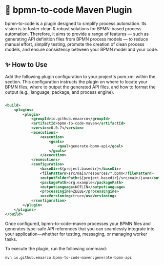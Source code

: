# 🚀 bpmn-to-code Maven Plugin

bpmn-to-code is a plugin designed to simplify process automation.
Its vision is to foster clean & robust solutions for BPMN-based process automation.
Therefore, it aims to provide a range of features —
such as generating API definition files from BPMN process models —
to reduce manual effort, simplify testing,
promote the creation of clean process models,
and ensure consistency between your BPMN model and your code.

## ✨ How to Use

Add the following plugin configuration to your project's pom.xml within the <build> section.
This configuration instructs the plugin on where to locate your BPMN files,
where to output the generated API files, and how to format the output
(e.g., language, package, and process engine).

```xml

<build>
    <plugins>
        <plugin>
            <groupId>io.github.emaarco</groupId>
            <artifactId>bpmn-to-code-maven</artifactId>
            <version>0.0.7</version>
            <executions>
                <execution>
                    <goals>
                        <goal>generate-bpmn-api</goal>
                    </goals>
                </execution>
            </executions>
            <configuration>
                <baseDir>${project.basedir}</baseDir>
                <filePattern>src/main/resources/*.bpmn</filePattern>
                <outputFolderPath>${project.basedir}/src/main/java</outputFolderPath>
                <packagePath>org.example</packagePath>
                <outputLanguage>KOTLIN</outputLanguage>
                <processEngine>ZEEBE</processEngine>
                <useVersioning>true</useVersioning>
            </configuration>
        </plugin>
    </plugins>
</build>
```

Once configured, bpmn-to-code-maven processes your BPMN files and generates type-safe API references that
you can seamlessly integrate into your application—whether for testing, messaging, or managing worker tasks.

To execute the plugin, run the following command:

```shell
mvn io.github.emaarco:bpmn-to-code-maven:generate-bpmn-api
```